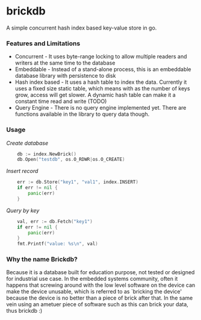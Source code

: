 # brickdb
A simple concurrent hash index based key-value store in go.

### Features and Limitations
- Concurrent - It uses byte-range locking to allow multiple readers and writers at the same time to the database
- Embeddable - Instead of a stand-alone process, this is an embeddable database library with persistence to disk
- Hash index based - It uses a hash table to index the data. Currently it uses a fixed size static table, which
means with as the number of keys grow, access will get slower. A dynamic hash table can make it a constant time read
and write (TODO)
- Query Engine - There is no query engine implemented yet. There are functions available in the library to query data though.

### Usage

*Create database*
```go
	db := index.NewBrick()
	db.Open("testdb", os.O_RDWR|os.O_CREATE)
```

*Insert record*
```go
	err := db.Store("key1", "val1", index.INSERT)
	if err != nil {
		panic(err)
	}
```

*Query by key*
```go
	val, err := db.Fetch("key1")
	if err != nil {
		panic(err)
	}
	fmt.Printf("value: %s\n", val)
```

### Why the name Brickdb?
Because it is a database built for education purpose, not tested or designed for industrial use case.
In the embedded systems community, often it happens that screwing around with the low level software on
the device can make the device unusable, which is referred to as `bricking the device' because the device
is no better than a piece of brick after that. In the same vein using an ametuer piece of software such as this
can brick your data, thus brickdb :) 
